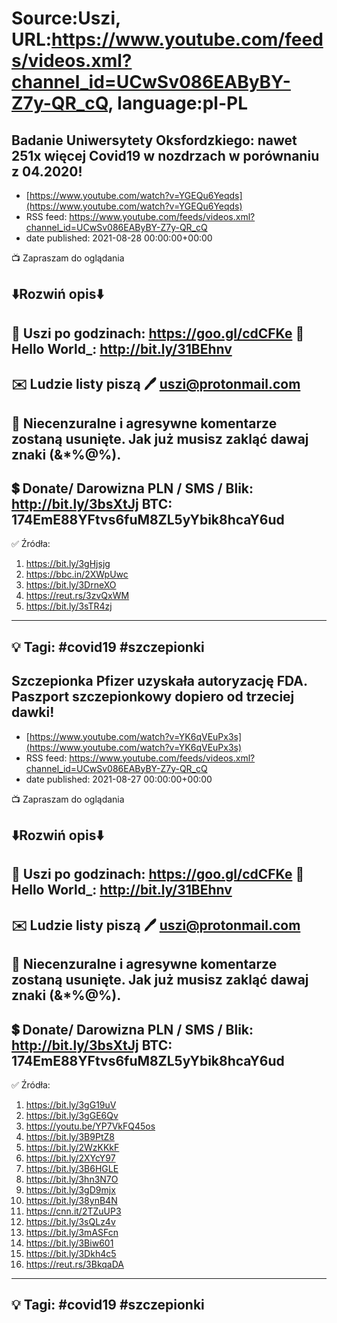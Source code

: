 # Source:Uszi, URL:https://www.youtube.com/feeds/videos.xml?channel_id=UCwSv086EAByBY-Z7y-QR_cQ, language:pl-PL

## Badanie Uniwersytety Oksfordzkiego: nawet 251x więcej Covid19 w nozdrzach w porównaniu z 04.2020!
 - [https://www.youtube.com/watch?v=YGEQu6Yeqds](https://www.youtube.com/watch?v=YGEQu6Yeqds)
 - RSS feed: https://www.youtube.com/feeds/videos.xml?channel_id=UCwSv086EAByBY-Z7y-QR_cQ
 - date published: 2021-08-28 00:00:00+00:00

📺 Zapraszam do oglądania

⬇️Rozwiń opis⬇️
------------------------------------------------------------
👀 Uszi po godzinach: https://goo.gl/cdCFKe
👀 Hello World_: http://bit.ly/31BEhnv
------------------------------------------------------------
✉️ Ludzie listy piszą 
🖊️ uszi@protonmail.com
------------------------------------------------------------
👺 Niecenzuralne i agresywne komentarze zostaną usunięte.  Jak już musisz zakląć dawaj znaki (&*%@%).
------------------------------------------------------------
💲 Donate/ Darowizna
PLN / SMS / Blik: http://bit.ly/3bsXtJj
BTC: 174EmE88YFtvs6fuM8ZL5yYbik8hcaY6ud
-------------------------------------------------------------
✅ Źródła:
1. https://bit.ly/3gHjsjg
2. https://bbc.in/2XWpUwc
3. https://bit.ly/3DrneXO
4. https://reut.rs/3zvQxWM
5. https://bit.ly/3sTR4zj
---------------------------------------------------------------
💡 Tagi: #covid19 #szczepionki
--------------------------------------------------------------

## Szczepionka Pfizer uzyskała autoryzację FDA. Paszport szczepionkowy dopiero od trzeciej dawki!
 - [https://www.youtube.com/watch?v=YK6qVEuPx3s](https://www.youtube.com/watch?v=YK6qVEuPx3s)
 - RSS feed: https://www.youtube.com/feeds/videos.xml?channel_id=UCwSv086EAByBY-Z7y-QR_cQ
 - date published: 2021-08-27 00:00:00+00:00

📺 Zapraszam do oglądania

⬇️Rozwiń opis⬇️
------------------------------------------------------------
👀 Uszi po godzinach: https://goo.gl/cdCFKe
👀 Hello World_: http://bit.ly/31BEhnv
------------------------------------------------------------
✉️ Ludzie listy piszą 
🖊️ uszi@protonmail.com
------------------------------------------------------------
👺 Niecenzuralne i agresywne komentarze zostaną usunięte.  Jak już musisz zakląć dawaj znaki (&*%@%).
------------------------------------------------------------
💲 Donate/ Darowizna
PLN / SMS / Blik: http://bit.ly/3bsXtJj
BTC: 174EmE88YFtvs6fuM8ZL5yYbik8hcaY6ud
-------------------------------------------------------------
✅ Źródła:
1. https://bit.ly/3gG19uV
2. https://bit.ly/3gGE6Qv
3. https://youtu.be/YP7VkFQ45os
4. https://bit.ly/3B9PtZ8
5. https://bit.ly/2WzKKkF
6. https://bit.ly/2XYcY97
7. https://bit.ly/3B6HGLE
8. https://bit.ly/3hn3N7O
9. https://bit.ly/3gD9mjx
10. https://bit.ly/38ynB4N
11. https://cnn.it/2TZuUP3
12. https://bit.ly/3sQLz4v
13. https://bit.ly/3mASFcn
14. https://bit.ly/3Biw601
15. https://bit.ly/3Dkh4c5
16. https://reut.rs/3BkqaDA
---------------------------------------------------------------
💡 Tagi: #covid19 #szczepionki
--------------------------------------------------------------

